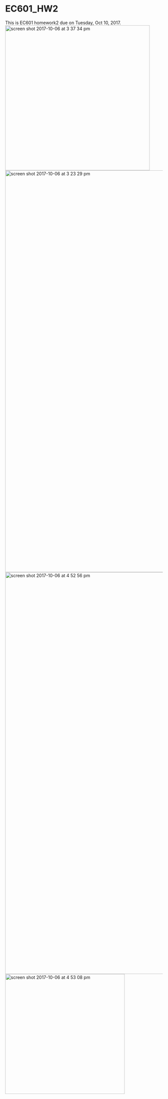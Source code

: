# EC601_HW2
This is EC601 homework2 due on Tuesday, Oct 10, 2017.
<img width="462" alt="screen shot 2017-10-06 at 3 37 34 pm" src="https://user-images.githubusercontent.com/31743714/31309158-cf1f299a-ab4f-11e7-96b6-0f1defe83823.png">
<img width="1280" alt="screen shot 2017-10-06 at 3 23 29 pm" src="https://user-images.githubusercontent.com/31743714/31309161-d7e33256-ab4f-11e7-8fd8-128787c99190.png">
<img width="1280" alt="screen shot 2017-10-06 at 4 52 56 pm" src="https://user-images.githubusercontent.com/31743714/31309165-dbe3025a-ab4f-11e7-9093-c20b530bb0f5.png">
<img width="382" alt="screen shot 2017-10-06 at 4 53 08 pm" src="https://user-images.githubusercontent.com/31743714/31309166-df0cd730-ab4f-11e7-8747-c60c3128d058.png">

